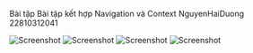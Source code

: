 Bài tập Bài tập kết hợp Navigation và Context
NguyenHaiDuong 22810312041

<img src="./i1.jpg" alt="Screenshot" />
<img src="./i2.jpg" alt="Screenshot"  />
<img src="./i3.jpg" alt="Screenshot"  />
<img src="./i4.jpg" alt="Screenshot"  />
